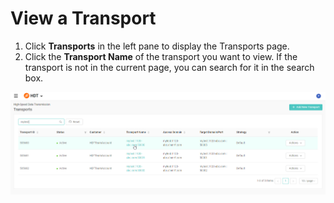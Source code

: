 # View a Transport
1. Click **Transports** in the left pane to display the Transports page.
2. Click the **Transport Name** of the transport you want to view. If the transport is not in the current page, you can search for it in the search box.

![null](</docs/resources/images/transports/view-transport.png>)
